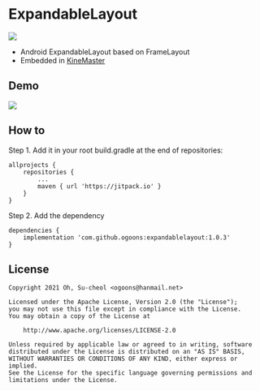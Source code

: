 # ExpandableLayout
[![](https://jitpack.io/v/ogoons/expandablelayout.svg)](https://jitpack.io/#ogoons/expandablelayout)

- Android ExpandableLayout based on FrameLayout
- Embedded in [KineMaster](https://play.google.com/store/apps/details?id=com.nexstreaming.app.kinemasterfree)


## Demo
<img src="./demo/demo.gif">

## How to
Step 1. Add it in your root build.gradle at the end of repositories:

```
allprojects {
    repositories {
        ...
        maven { url 'https://jitpack.io' }
    }
}
```
Step 2. Add the dependency
```
dependencies {
    implementation 'com.github.ogoons:expandablelayout:1.0.3'
}
```

## License
```
Copyright 2021 Oh, Su-cheol <ogoons@hanmail.net>

Licensed under the Apache License, Version 2.0 (the "License");
you may not use this file except in compliance with the License.
You may obtain a copy of the License at

    http://www.apache.org/licenses/LICENSE-2.0

Unless required by applicable law or agreed to in writing, software
distributed under the License is distributed on an "AS IS" BASIS,
WITHOUT WARRANTIES OR CONDITIONS OF ANY KIND, either express or implied.
See the License for the specific language governing permissions and
limitations under the License.
```

